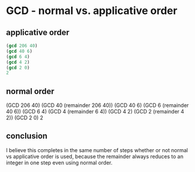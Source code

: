 # GCD - normal vs. applicative order    

## applicative order

```scheme
(gcd 206 40)
(gcd 40 6)
(gcd 6 4)
(gcd 4 2)
(gcd 2 0)
2
```

## normal order

(GCD 206 40)
(GCD 40 (remainder 206 40))
(GCD 40 6)
(GCD 6 (remainder 40 6))
(GCD 6 4)
(GCD 4 (remainder 6 4))
(GCD 4 2)
(GCD 2 (remainder 4 2))
(GCD 2 0)
2

## conclusion

I believe this completes in the same number of steps whether or not normal vs applicative order is used, because the remainder always reduces to an integer in one step even using normal order.

